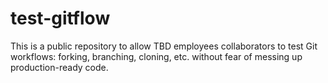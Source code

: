 # test-gitflow
This is a public repository to allow TBD employees collaborators to test Git workflows: forking, branching, cloning, etc. without fear of messing up production-ready code.

